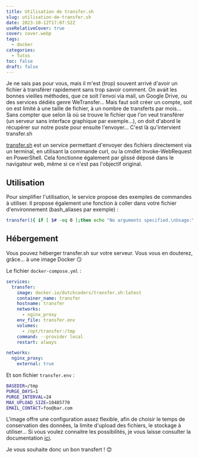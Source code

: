```yaml
---
title: Utilisation de transfer.sh
slug: utilisation-de-transfer.sh
date: 2023-10-12T17:07:52Z
useRelativeCover: true
cover: cover.webp
tags:
  - docker
categories:
  - Tutos
toc: false
draft: false
---
```


Je ne sais pas pour vous, mais il m'est (trop) souvent arrivé d'avoir un fichier à transférer rapidement sans trop savoir comment. On avait les bonnes vieilles méthodes, que ce soit l'envoi via mail, un Google Drive, ou des services dédiés genre WeTransfer... Mais faut soit créer un compte, soit on est limité à une taille de fichier, à un nombre de transferts par mois... Sans compter que selon là où se trouve le fichier que l'on veut transférer (un serveur sans interface graphique par exemple...), on doit d'abord le récupérer sur notre poste pour ensuite l'envoyer... C'est là qu'intervient transfer.sh

[transfer.sh](https://transfer.sh/) est un service permettant d'envoyer des fichiers directement via un terminal, en utilisant la commande curl, ou la cmdlet Invoke-WebRequest en PowerShell. Cela fonctionne également par glissé déposé dans le navigateur web, même si ce n'est pas l'objectif original.

## Utilisation

Pour simplifier l'utilisation, le service propose des exemples de commandes à utiliser. Il propose également une fonction à coller dans votre fichier d'environnement (bash_aliases par exemple) :

```bash
transfer(){ if [ $# -eq 0 ];then echo "No arguments specified.\nUsage:\n transfer <file|directory>\n ... | transfer <file_name>">&2;return 1;fi;if tty -s;then file="$1";file_name=$(basename "$file");if [ ! -e "$file" ];then echo "$file: No such file or directory">&2;return 1;fi;if [ -d "$file" ];then file_name="$file_name.zip" ,;(cd "$file"&&zip -r -q - .)|curl --progress-bar --upload-file "-" "https://transfer.sh/$file_name"|tee /dev/null,;else cat "$file"|curl --progress-bar --upload-file "-" "https://transfer.sh/$file_name"|tee /dev/null;fi;else file_name=$1;curl --progress-bar --upload-file "-" "https://transfer.sh/$file_name"|tee /dev/null;fi;}
```

## Hébergement

Vous pouvez héberger transfer.sh sur votre serveur. Vous vous en douterez, grâce... à une image Docker :smirk:

Le fichier `docker-compose.yml` :

```yml
services:
  transfer:
    image: docker.io/dutchcoders/transfer.sh:latest
    container_name: transfer
    hostname: transfer
    networks:
      - nginx_proxy
    env_file: transfer.env
    volumes:
      - /opt/transfer:/tmp
    command: --provider local
    restart: always

networks:
  nginx_proxy:
    external: true
```

Et son fichier `transfer.env` :


```bash
BASEDIR=/tmp
PURGE_DAYS=1
PURGE_INTERVAL=24
MAX_UPLOAD_SIZE=10485770
EMAIL_CONTACT=foo@bar.com
```

L'image offre une configuration assez flexible, afin de choisir le temps de conservation des données, la limite d'upload des fichiers, le stockage à utiliser... Si vous voulez connaitre les possibilités, je vous laisse consulter la documentation [ici](https://github.com/dutchcoders/transfer.sh).

Je vous souhaite donc un bon transfert ! :blush:
